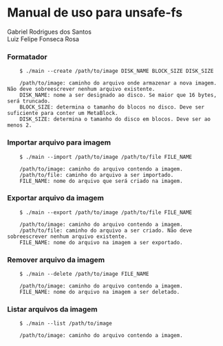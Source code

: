 # Manual de uso para unsafe-fs

Gabriel Rodrigues dos Santos <br>
Luiz Felipe Fonseca Rosa

### Formatador 

        $ ./main --create /path/to/image DISK_NAME BLOCK_SIZE DISK_SIZE

        /path/to/image: caminho do arquivo onde armazenar a nova imagem. Não deve sobreescrever nenhum arquivo existente.
        DISK_NAME: nome a ser designado ao disco. Se maior que 16 bytes, será truncado.
        BLOCK_SIZE: determina o tamanho do blocos no disco. Deve ser suficiente para conter um MetaBlock.
        DISK_SIZE: determina o tamanho do disco em blocos. Deve ser ao menos 2.

### Importar arquivo para imagem

        $ ./main --import /path/to/image /path/to/file FILE_NAME

        /path/to/image: caminho do arquivo contendo a imagem.
        /path/to/file: caminho do arquivo a ser importado.
        FILE_NAME: nome do arquivo que será criado na imagem.

### Exportar arquivo da imagem

        $ ./main --export /path/to/image /path/to/file FILE_NAME

        /path/to/image: caminho do arquivo contendo a imagem.
        /path/to/file: caminho do arquivo a ser criado. Não deve sobreescrever nenhum arquivo existente.
        FILE_NAME: nome do arquivo na imagem a ser exportado.

### Remover arquivo da imagem

        $ ./main --delete /path/to/image FILE_NAME

        /path/to/image: caminho do arquivo contendo a imagem.
        FILE_NAME: nome do arquivo na imagem a ser deletado.
    
### Listar arquivos da imagem

        $ ./main --list /path/to/image

        /path/to/image: caminho do arquivo contendo a imagem.

